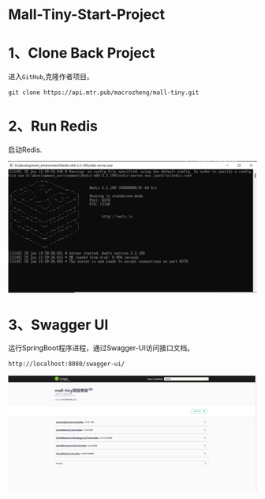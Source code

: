 # Mall-Tiny-Start-Project

# 1、Clone Back Project

进入`GitHub`,克隆作者项目。

```shell
git clone https://api.mtr.pub/macrozheng/mall-tiny.git
```

# 2、Run Redis

启动Redis.

![image-20220628155400212](image-20220628155400212.png)



# 3、Swagger UI 

运行SpringBoot程序进程，通过Swagger-UI访问接口文档。

```shell
http://localhost:8080/swagger-ui/
```

![image-20220628155347388](image-20220628155347388.png)